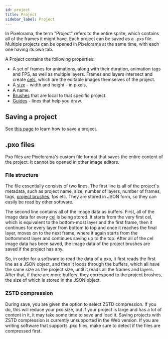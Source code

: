 ```yaml
---
id: project
title: Project
sidebar_label: Project
---
```


In Pixelorama, the term "Project" refers to the entire sprite, which contains all of the frames it might have. Each project can be saved as a `.pxo` file. Multiple projects can be opened in Pixelorama at the same time, with each one having its own tab.

A Project contains the following properties:
- A set of frames for animations, along with their duration, animation tags and FPS, as well as multiple layers. Frames and layers intersect and create [cels](cel), which are the editable images themselves of the project.
- A [size](transforming/#scale) - width and height - in pixels.
- A name.
- [Brushes](brush) that are local to that specific project.
- [Guides](../user_manual/user_interface/canvas/#rulers-and-guides) - lines that help you draw.

## Saving a project
See [this page](../user_manual/save_and_export/#saving) to learn how to save a project.

## .pxo files
Pxo files are Pixelorama's custom file format that saves the entire content of the project. It cannot be opened in other image editors.

### File structure
The file essentially consists of two lines. The first line is all of the project's metadata, such as project name, size, number of layers, number of frames, tags, [project brushes](brush/#project-brushes), fps etc. They are stored in JSON form, so they can easily be read by other software.

The second line contains all of the image data as buffers. First, all of the image data for every [cel](cel) is being stored. It starts from the very first cel, which is equivalent to the bottom-most layer and the first frame, then it continues for every layer from bottom to top and once it reaches the final layer, moves on to the next frame, where it again starts from the bottommost layer and continues saving up to the top. After all of the cel image data has been saved, the image data of the project brushes are saved if the project has any.

So, in order for a software to read the data of a pxo, it first reads the first line as a JSON object, and then it loops through the buffers, which all have the same size as the project size, until it reads all the frames and layers. After that, if there are more buffers, they correspond to the project brushes, the size of which is stored in the JSON object.

### ZSTD compression
During save, you are given the option to select ZSTD compression. If you do, this will reduce your pxo size, but if your project is large and has a lot of content in it, it may take some time to save and load it. Saving projects with ZSTD compression is currently unsupported in the Web version. If you are writing software that supports .pxo files, make sure to detect if the files are compressed first.
